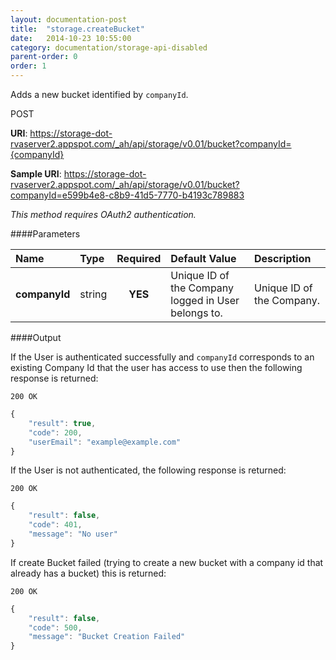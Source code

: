 ```yaml
---
layout: documentation-post
title:  "storage.createBucket"
date:   2014-10-23 10:55:00
category: documentation/storage-api-disabled
parent-order: 0
order: 1
---
```


Adds a new bucket identified by `companyId`.

POST

**URI**: https://storage-dot-rvaserver2.appspot.com/_ah/api/storage/v0.01/bucket?companyId={companyId}

**Sample URI**: https://storage-dot-rvaserver2.appspot.com/_ah/api/storage/v0.01/bucket?companyId=e599b4e8-c8b9-41d5-7770-b4193c789883

*This method requires OAuth2 authentication.*

####Parameters

| Name    | Type   | Required | Default Value | Description |
|:--------|:-------|:--------:|:--------------|:------------|
| **companyId**  | string |  **YES**  | Unique ID of the Company logged in User belongs to. | Unique ID of the Company. |

####Output

If the User is authenticated successfully and `companyId` corresponds to an existing Company Id that the user has access to use then the following response is returned:

```200 OK```

```javascript
{
    "result": true,
    "code": 200,
    "userEmail": "example@example.com"
}

```

If the User is not authenticated, the following response is returned:

```200 OK```

```javascript
{
    "result": false,
    "code": 401,
    "message": "No user"
}
```

If create Bucket failed (trying to create a new bucket with a company id that already has a bucket) this is returned:

```200 OK```

```javascript
{
    "result": false,
    "code": 500,
    "message": "Bucket Creation Failed"
}

```